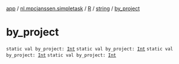 [app](../../../index.md) / [nl.mpcjanssen.simpletask](../../index.md) / [R](../index.md) / [string](index.md) / [by_project](.)

# by_project

`static val by_project: `[`Int`](https://kotlinlang.org/api/latest/jvm/stdlib/kotlin/-int/index.html)
`static val by_project: `[`Int`](https://kotlinlang.org/api/latest/jvm/stdlib/kotlin/-int/index.html)
`static val by_project: `[`Int`](https://kotlinlang.org/api/latest/jvm/stdlib/kotlin/-int/index.html)
`static val by_project: `[`Int`](https://kotlinlang.org/api/latest/jvm/stdlib/kotlin/-int/index.html)